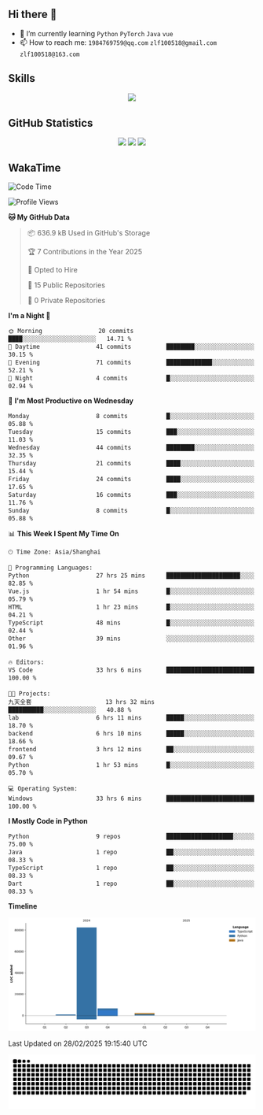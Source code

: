 ## Hi there 👋

- 🌱 I’m currently learning `Python` `PyTorch` `Java` `vue`
- 📫 How to reach me: `1984769759@qq.com` `zlf100518@gmail.com` `zlf100518@163.com`

## Skills
<div align="center"> <img src="https://skillicons.dev/icons?i=python,linux,git,github,html,css,js,ts" /> </div>

## GitHub Statistics

<div align="center">
  <img src="https://github-readme-stats.vercel.app/api?username=CloudSwordSage&show_icons=true&theme=tokyonight" />
  <img src="https://github-readme-stats.vercel.app/api/top-langs/?username=CloudSwordSage&show_icons=true&theme=tokyonight" />
  <img src="https://github-readme-activity-graph.vercel.app/graph?username=CloudSwordSage&theme=xcode" />
</div>

## WakaTime

<!--START_SECTION:waka-->
![Code Time](http://img.shields.io/badge/Code%20Time-456%20hrs%2019%20mins-blue)

![Profile Views](http://img.shields.io/badge/Profile%20Views-0-blue)

**🐱 My GitHub Data** 

> 📦 636.9 kB Used in GitHub's Storage 
 > 
> 🏆 7 Contributions in the Year 2025
 > 
> 💼 Opted to Hire
 > 
> 📜 15 Public Repositories 
 > 
> 🔑 0 Private Repositories 
 > 
**I'm a Night 🦉** 

```text
🌞 Morning                20 commits          ████░░░░░░░░░░░░░░░░░░░░░   14.71 % 
🌆 Daytime                41 commits          ████████░░░░░░░░░░░░░░░░░   30.15 % 
🌃 Evening                71 commits          █████████████░░░░░░░░░░░░   52.21 % 
🌙 Night                  4 commits           █░░░░░░░░░░░░░░░░░░░░░░░░   02.94 % 
```
📅 **I'm Most Productive on Wednesday** 

```text
Monday                   8 commits           █░░░░░░░░░░░░░░░░░░░░░░░░   05.88 % 
Tuesday                  15 commits          ███░░░░░░░░░░░░░░░░░░░░░░   11.03 % 
Wednesday                44 commits          ████████░░░░░░░░░░░░░░░░░   32.35 % 
Thursday                 21 commits          ████░░░░░░░░░░░░░░░░░░░░░   15.44 % 
Friday                   24 commits          ████░░░░░░░░░░░░░░░░░░░░░   17.65 % 
Saturday                 16 commits          ███░░░░░░░░░░░░░░░░░░░░░░   11.76 % 
Sunday                   8 commits           █░░░░░░░░░░░░░░░░░░░░░░░░   05.88 % 
```


📊 **This Week I Spent My Time On** 

```text
🕑︎ Time Zone: Asia/Shanghai

💬 Programming Languages: 
Python                   27 hrs 25 mins      █████████████████████░░░░   82.85 % 
Vue.js                   1 hr 54 mins        █░░░░░░░░░░░░░░░░░░░░░░░░   05.79 % 
HTML                     1 hr 23 mins        █░░░░░░░░░░░░░░░░░░░░░░░░   04.21 % 
TypeScript               48 mins             █░░░░░░░░░░░░░░░░░░░░░░░░   02.44 % 
Other                    39 mins             ░░░░░░░░░░░░░░░░░░░░░░░░░   01.96 % 

🔥 Editors: 
VS Code                  33 hrs 6 mins       █████████████████████████   100.00 % 

🐱‍💻 Projects: 
九天全套                     13 hrs 32 mins      ██████████░░░░░░░░░░░░░░░   40.88 % 
lab                      6 hrs 11 mins       █████░░░░░░░░░░░░░░░░░░░░   18.70 % 
backend                  6 hrs 10 mins       █████░░░░░░░░░░░░░░░░░░░░   18.66 % 
frontend                 3 hrs 12 mins       ██░░░░░░░░░░░░░░░░░░░░░░░   09.67 % 
Python                   1 hr 53 mins        █░░░░░░░░░░░░░░░░░░░░░░░░   05.70 % 

💻 Operating System: 
Windows                  33 hrs 6 mins       █████████████████████████   100.00 % 
```

**I Mostly Code in Python** 

```text
Python                   9 repos             ███████████████████░░░░░░   75.00 % 
Java                     1 repo              ██░░░░░░░░░░░░░░░░░░░░░░░   08.33 % 
TypeScript               1 repo              ██░░░░░░░░░░░░░░░░░░░░░░░   08.33 % 
Dart                     1 repo              ██░░░░░░░░░░░░░░░░░░░░░░░   08.33 % 
```



**Timeline**

![Lines of Code chart](https://raw.githubusercontent.com/CloudSwordSage/CloudSwordSage/main/assets/bar_graph.png)


 Last Updated on 28/02/2025 19:15:40 UTC
<!--END_SECTION:waka-->

<div align="center"><img src="./assets/github-snake-dark.svg" /></div>
